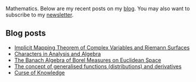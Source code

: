 Mathematics. Below are my recent posts on my [blog](https://desvl.xyz). You may also want to subscribe to my [newsletter](https://www.getrevue.co/profile/desvl_).

## Blog posts
<!-- BLOG-POST-LIST:START -->
- [Implicit Mapping Theorem of Complex Variables and Riemann Surfaces](https://desvl.xyz/2021/10/28/implicit-mapping-theorem-complex/)
- [Characters in Analysis and Algebra](https://desvl.xyz/2021/10/10/Characters-in-Analysis-and-Algebra/)
- [The Banach Algebra of Borel Measures on Euclidean Space](https://desvl.xyz/2021/10/02/ba-algebra/)
- [The concept of generalised functions &lpar;distributions&rpar; and derivatives](https://desvl.xyz/2021/08/16/the-concept-of-distribution/)
- [Curse of Knowledge](https://desvl.xyz/2021/07/24/Curse-of-Knowledge/)
<!-- BLOG-POST-LIST:END -->
